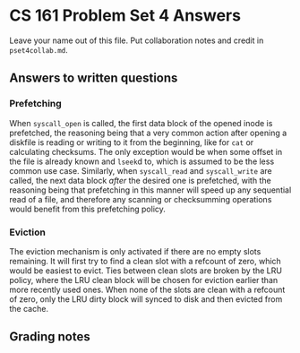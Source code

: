 CS 161 Problem Set 4 Answers
============================
Leave your name out of this file. Put collaboration notes and credit in
`pset4collab.md`.

Answers to written questions
----------------------------
### Prefetching
When `syscall_open` is called, the first data block of the opened inode
is prefetched, the reasoning being that a very common action after opening
a diskfile is reading or writing to it from the beginning, like for `cat`
or calculating checksums. The only exception would be when some offset
in the file is already known and `lseek`d to, which is assumed to be the
less common use case. Similarly, when `syscall_read` and `syscall_write`
are called, the next data block _after_ the desired one is prefetched,
with the reasoning being that prefetching in this manner will speed up
any sequential read of a file, and therefore any scanning or checksumming
operations would benefit from this prefetching policy.

### Eviction
The eviction mechanism is only activated if there are no empty slots remaining.
It will first try to find a clean slot with a refcount of zero, which would
be easiest to evict. Ties between clean slots are broken by the LRU policy,
where the LRU clean block will be chosen for eviction earlier than more
recently used ones. When none of the slots are clean with a refcount of
zero, only the LRU dirty block will synced to disk and then evicted from
the cache.

Grading notes
-------------
